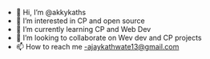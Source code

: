 - 👋 Hi, I’m @akkykaths
- 👀 I’m interested in CP and open source
- 🌱 I’m currently learning CP and Web Dev
- 💞️ I’m looking to collaborate on Wev dev and CP projects
- 📫 How to reach me -ajaykathwate13@gmail.com

<!---
akkykaths/akkykaths is a ✨ special ✨ repository because its `README.md` (this file) appears on your GitHub profile.
You can click the Preview link to take a look at your changes.
--->
